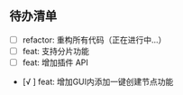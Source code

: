 ## 待办清单
- [ ] refactor: 重构所有代码（正在进行中...）
- [ ] feat: 支持分片功能
- [ ] feat: 增加插件 API
- [√ ] feat: 增加GUI内添加一键创建节点功能